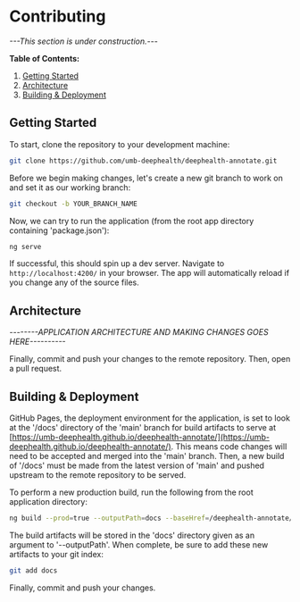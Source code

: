 # Contributing

_---This section is under construction.---_

**Table of Contents:**

1. [Getting Started](#Getting-Started)
2. [Architecture](#Architecture)
3. [Building & Deployment](#Building-&-Deployment)

## Getting Started

To start, clone the repository to your development machine:

```bash
git clone https://github.com/umb-deephealth/deephealth-annotate.git
```

Before we begin making changes, let's create a new git branch to work on and set it as our working branch:

```bash
git checkout -b YOUR_BRANCH_NAME
```

Now, we can try to run the application (from the root app directory containing 'package.json'):

```bash
ng serve
```

If successful, this should spin up a dev server. Navigate to `http://localhost:4200/` in your browser. The app will automatically reload if you change any of the source files.

## Architecture

_--------APPLICATION ARCHITECTURE AND MAKING CHANGES GOES HERE----------_

Finally, commit and push your changes to the remote repository. Then, open a pull request.

## Building & Deployment

GitHub Pages, the deployment environment for the application, is set to look at the '/docs' directory of the 'main' branch for build artifacts to serve at [https://umb-deephealth.github.io/deephealth-annotate/](https://umb-deephealth.github.io/deephealth-annotate/). This means code changes will need to be accepted and merged into the 'main' branch. Then, a new build of '/docs' must be made from the latest version of 'main' and pushed upstream to the remote repository to be served.

To perform a new production build, run the following from the root application directory:

```bash
ng build --prod=true --outputPath=docs --baseHref=/deephealth-annotate/
```

The build artifacts will be stored in the 'docs' directory given as an argument to '--outputPath'. When complete, be sure to add these new artifacts to your git index:

```bash
git add docs
```

Finally, commit and push your changes.
